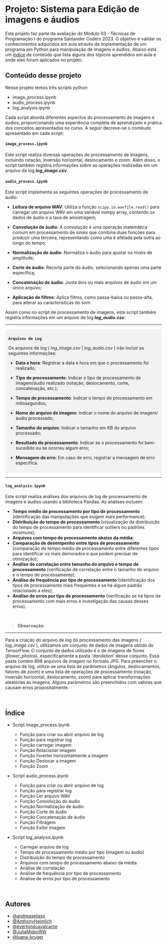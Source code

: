 # Projeto: Sistema para Edição de imagens e áudios

Este projeto faz parte da avaliação do Módulo 03 - Técnicas de Programação I do programa Santander Coders 2023. O objetivo é validar os conhecimentos adquiridos em aula através da implementação de um programa em Python para manipulação de imagens e áudios. Abaixo está um [índice](#índice) de conteúdo que lista alguns dos tópicos aprendidos em aula e onde eles foram aplicados no projeto.


## Conteúdo desse projeto 

Nesse projeto temos três scripts python:
  - image_process.ipynb
  - audio_process.ipynb
  - log_analysis.ipynb

Cada script aborda diferentes aspectos do processamento de imagens e áudios, proporcionando uma experiência completa de aprendizado e prática dos conceitos apresentados no curso. A seguir decreve-se o contéudo apresentado em cada script:

#### `image_process.ipynb`

Este script realiza diversas operações de processamento de imagens, incluindo rotação, inversão horizontal, deslocamento e zoom. Além disso, o script também registra informações sobre as operações realizadas em um arquivo de log ***log_image.csv***.

#### `audio_process.ipynb` 

Este script implementa as seguintes operações de processamento de áudio:

   - **Leitura de arquivo WAV**: Utiliza a função `scipy.io.wavfile.read()` para carregar um arquivo WAV em uma variável numpy array, contendo os dados de áudio e a taxa de amostragem;

   - **Convolução de áudio**: A convolução é uma operação matemática comum em processamento de sinais que combina duas funções para produzir uma terceira, representando como uma é afetada pela outra ao longo do tempo;

   - **Normalização de áudio**: Normaliza o áudio para ajustar os níveis de amplitude;

   - **Corte de áudio**: Recorta parte do áudio, selecionando apenas uma parte específica;

   - **Concatenação de áudio**: Junta dois ou mais arquivos de áudio em um único arquivo;

   - **Aplicação de filtros**: Aplica filtros, como passa-baixa ou passa-alta, para alterar as características do som.

Assim como no script de processamento de imagens, este script também registra informações em um arquivo de log ***log_audio.csv***.


----------------------------------------------------------------------------------------------------------------------------------------------
<div style="background-color: #f2f2f2; padding: 10px;">

**`Arquivos de Log`**

Os arquivos de log ( *log_image.csv* | *log_audio.csv* ) irão incluir as seguintes informações:

- **Data e hora**: Registrar a data e hora em que o processamento foi realizado;

- **Tipo de processamento**: Indicar o tipo de processamento de imagem/áudio realizado (rotação, deslocamento, corte, concatenação, etc.);

- **Tempo de processamento**: Indicar o tempo de processamento em milissegundos;

- **Nome do arquivo de imagem**: Indicar o nome do arquivo de imagem/áudio processado;

- **Tamanho do arquivo**: Indicar o tamanho em KB do arquivo processado;

- **Resultado do processamento**: Indicar se o processamento foi bem-sucedido ou se ocorreu algum erro;

- **Mensagem de erro**: Em caso de erro, registrar a mensagem de erro específica.

</div>

----------------------------------------------------------------------------------------------------------------------------------------------

#### `log_analysis.ipynb`

Este script realiza análises dos arquivos de log de processamento de imagens e áudios usando a biblioteca Pandas. As análises incluem:

- **Tempo médio de processamento por tipo de processamento** (identificação das manipulações que exigem mais performance);
- **Distribuição do tempo de processamento** (visualização da distribuição do tempo de processamento para identificar outliers ou padrões incomuns);
- **Arquivos com tempo de processamento abaixo da média**;
- **Comparação de desempenho entre tipos de processamento** (comparação do tempo médio de processamento entre diferentes tipos para identificar os mais demorados e que podem precisar de otimização);
- **Análise de correlação entre tamanho do arquivo e tempo de processamento** (verificação de correlação entre o tamanho do arquivo e o tempo de processamento);
- **Análise de frequência por tipo de processamento** (identificação dos tipos de processamento mais frequentes e se há algum padrão relacionado a eles);
- **Análise de erros por tipo de processamento** (verificação se há tipos de processamento com mais erros e investigação das causas desses erros).

&nbsp;

> **Observação**:
--------------------------------------------
Para a criação do arquivo de log do processamento das imagens ( *log_image.csv* ), utilizamos um conjunto de dados de imagens obtido do TensorFlow. O conjunto de dados utilizado é o de imagens de flores (*flower_photos*), especificamente a pasta '*dandelion*' desse conjunto. Essa pasta contém 898 arquivos de imagem no formato JPG. Para preencher o arquivo de log, utiliza-se uma lista de parâmetros (ângulos, deslocamentos, fatores de zoom) e uma lista de operações de processamento (rotação, inversão horizontal, deslocamento, zoom) para aplicar transformações aleatórias às imagens. Alguns parâmetros são preenchidos com valores que causam erros propositalmente.

&nbsp;

## Índice

- Script image_process.ipynb
  - Função para criar ou abrir arquivo de log
  - Função para registrar log
  - Função carregar imagem
  - Função Rotacionar imagem
  - Função Inverter horizontalmente a imagem
  - Função Deslocar a imagem
  - Função Zoom

- Script audio_process.ipynb
  - Função para criar ou abrir arquivo de log
  - Função para registrar log
  - Função Ler arquivo WAV
  - Função Convolução do áudio
  - Função Normalização de áudio
  - Função Corte de áudio
  - Função Concatenação de áudio
  - Função Filtragem
  - Função Exibir imagem

- Script log_analysis.ipynb
  - Carregar arquivo de log
  - Tempo de processamento médio por tipo (imagem ou áudio)
  - Distribuição do tempo de processamento
  - Arquivos com tempo de processamento abaixo da média
  - Análise de correlação
  - Análise de frequência por tipo de processamento
  - Análise de erros por tipo de processamento

&nbsp;

## Autores

- [@andreaseliass](https://github.com/andreaseliass)
- [@AnthonyHeimlich](https://github.com/AnthonyHeimlich)
- [@evertondcavalcante](https://github.com/evertondcavalcante)
- [@JuliaMidoriRW](https://github.com/JuliaMidoriRW)
- [@luana-kruger](https://github.com/luana-kruger)

